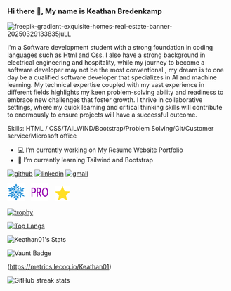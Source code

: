 ### Hi there 👋, My name is Keathan Bredenkamp

 ![freepik-gradient-exquisite-homes-real-estate-banner-20250329133835juLL](https://github.com/user-attachments/assets/9db2af31-8b1e-4fbd-9d51-299d08d2668c)


I'm a Software development student with a strong foundation in coding languages such as Html and Css. I also have a strong background in electrical engineering and hospitality, while my journey to become a software developer may not be the most conventional , my dream is to one day be a qualified software developer that specializes in AI and machine learning. My technical expertise coupled with my vast experience in different fields highlights my keen problem-solving ability and readiness to embrace new challenges that foster growth.
I thrive in collaborative settings, where my quick learning and critical thinking skills will contribute to enormously to ensure projects will have a successful outcome.

Skills:  HTML / CSS/TAILWIND/Bootstrap/Problem Solving/Git/Customer service/Microsoft office

- 💻 I’m currently working on My Resume Website Portfolio  
- 🌲 I’m currently learning Tailwind and Bootstrap 


[<img src='https://cdn.jsdelivr.net/npm/simple-icons@3.0.1/icons/github.svg' alt='github' height='40'>](https://github.com/Keathan01)  [<img src='https://cdn.jsdelivr.net/npm/simple-icons@3.0.1/icons/linkedin.svg' alt='linkedin' height='40'>](https://www.linkedin.com/in/https://www.linkedin.com/in/keathan-bredenkamp-09a04928a//)  [<img src='https://cdn.jsdelivr.net/npm/simple-icons@3.0.1/icons/gmail.svg' alt='gmail' height='40'>](bredenkampk29@gmail.com)  

<a href='https://archiveprogram.github.com/'><img src='https://raw.githubusercontent.com/acervenky/animated-github-badges/master/assets/acbadge.gif' width='40' height='40'></a> <a href='https://github.com/pricing'><img src='https://raw.githubusercontent.com/acervenky/animated-github-badges/master/assets/pro.gif' width='40' height='40'></a> <a href='https://stars.github.com/'><img src='https://raw.githubusercontent.com/acervenky/animated-github-badges/master/assets/starbadge.gif' width='35' height='35'></a> 

[![trophy](https://github-profile-trophy.vercel.app/?username=Keathan01)](https://github.com/ryo-ma/github-profile-trophy)

[![Top Langs](https://github-readme-stats.vercel.app/api/top-langs/?username=Keathan01)](https://github.com/anuraghazra/github-readme-stats)

![Keathan01's Stats](https://github-readme-stats.vercel.app/api?username=Keathan01&theme=vue-dark&show_icons=true&hide_border=true&count_private=true)  

![Vaunt Badge](https://api.vaunt.dev/v1/github/entities/Keathan01/contributions?format=svg&private=false)  

(https://metrics.lecoq.io/Keathan01)  

![GitHub streak stats](https://streak-stats.demolab.com/?user=Keathan01)  

